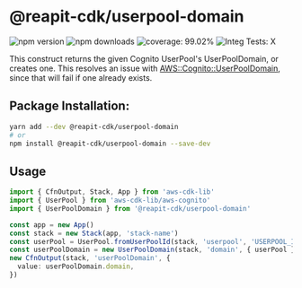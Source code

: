 # @reapit-cdk/userpool-domain


![npm version](https://img.shields.io/npm/v/@reapit-cdk/userpool-domain)
![npm downloads](https://img.shields.io/npm/dm/@reapit-cdk/userpool-domain)
![coverage: 99.02%](https://img.shields.io/badge/coverage-99.02%-green)
![Integ Tests: X](https://img.shields.io/badge/Integ%20Tests-X-red)

This construct returns the given Cognito UserPool's UserPoolDomain, or creates one. This resolves an issue with [AWS::Cognito::UserPoolDomain](https://docs.aws.amazon.com/AWSCloudFormation/latest/UserGuide/aws-resource-cognito-userpooldomain.html), since that will fail if one already exists.

## Package Installation:

```sh
yarn add --dev @reapit-cdk/userpool-domain
# or
npm install @reapit-cdk/userpool-domain --save-dev
```

## Usage
```ts
import { CfnOutput, Stack, App } from 'aws-cdk-lib'
import { UserPool } from 'aws-cdk-lib/aws-cognito'
import { UserPoolDomain } from '@reapit-cdk/userpool-domain'

const app = new App()
const stack = new Stack(app, 'stack-name')
const userPool = UserPool.fromUserPoolId(stack, 'userpool', 'USERPOOL_ID')
const userPoolDomain = new UserPoolDomain(stack, 'domain', { userPool })
new CfnOutput(stack, 'userPoolDomain', {
  value: userPoolDomain.domain,
})

```